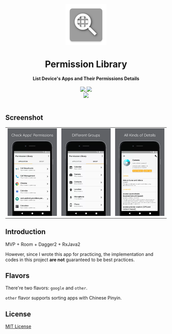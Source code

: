 <div align="center">
  <img src="https://github.com/DeweyReed/PermissionLibrary/blob/master/art/app_icon.png?raw=true" height="128" />
</div>

<h1 align="center">Permission Library</h1>

<div align="center">
  <strong>List Device's Apps and Their Permissions Details</strong>
</div>
</br>
<div align="center">
    <a href="https://play.google.com/store/apps/details?id=com.finalweek10.permission.google">
        <img src="https://img.shields.io/badge/Download-PlayStore-green.svg"/>
    </a>
    <a href="https://www.coolapk.com/apk/162565">
        <img src="https://img.shields.io/badge/Download-CoolApk-green.svg"/>
    </a>
    </br>
    <a href="https://github.com/DeweyReed/PermissionLibrary/blob/master/README_ZH.md">
        <img src="https://img.shields.io/badge/Translation-%E4%B8%AD%E6%96%87-red.svg">
    </a>
</div>
</br>

## Screenshot

||||
|:-:|:-:|:-:|
|![screenshot1](https://github.com/DeweyReed/PermissionLibrary/blob/master/art/screenshot_1.webp?raw=true)|![screenshot2](https://github.com/DeweyReed/PermissionLibrary/blob/master/art/screenshot_2.webp?raw=true)|![screenshot3](https://github.com/DeweyReed/PermissionLibrary/blob/master/art/screenshot_3.webp?raw=true)|

## Introduction

MVP + Room + Dagger2 + RxJava2

However, since I wrote this app for practicing, the implementation and codes in this project **are not** guaranteed to be best practices.

## Flavors

There're two flavors: `google` and `other`.

`other` flavor supports sorting apps with Chinese Pinyin.

## License

[MIT License](https://github.com/DeweyReed/PermissionLibrary/blob/master/LICENSE)